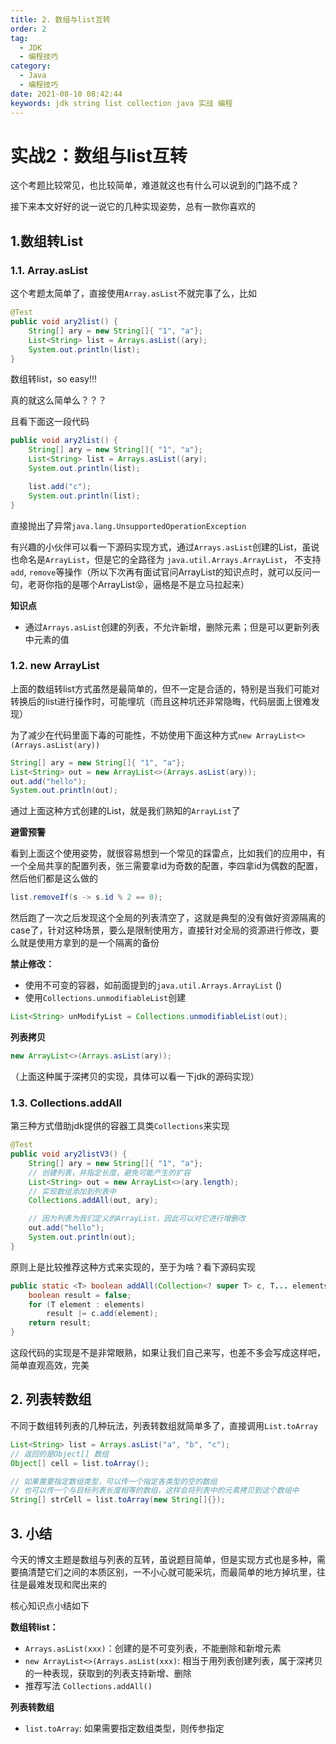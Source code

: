 ```yaml
---
title: 2. 数组与list互转
order: 2
tag:
  - JDK
  - 编程技巧
category:
  - Java
  - 编程技巧
date: 2021-08-10 08:42:44
keywords: jdk string list collection java 实战 编程
---
```


# 实战2：数组与list互转

这个考题比较常见，也比较简单，难道就这也有什么可以说到的门路不成？

接下来本文好好的说一说它的几种实现姿势，总有一款你喜欢的

## 1.数组转List

### 1.1. Array.asList

这个考题太简单了，直接使用`Array.asList`不就完事了么，比如

```java
@Test
public void ary2list() {
    String[] ary = new String[]{ "1", "a"};
    List<String> list = Arrays.asList((ary);
    System.out.println(list);
}
```

数组转list，so easy!!!

真的就这么简单么？？？

且看下面这一段代码

```java
public void ary2list() {
    String[] ary = new String[]{ "1", "a"};
    List<String> list = Arrays.asList((ary);
    System.out.println(list);

    list.add("c");
    System.out.println(list);
}
```

直接抛出了异常`java.lang.UnsupportedOperationException`

有兴趣的小伙伴可以看一下源码实现方式，通过`Arrays.asList`创建的List，虽说也命名是`ArrayList`，但是它的全路径为 `java.util.Arrays.ArrayList`， 不支持`add`, `remove`等操作（所以下次再有面试官问ArrayList的知识点时，就可以反问一句，老哥你指的是哪个ArrayList😝，逼格是不是立马拉起来）

**知识点**

- 通过`Arrays.asList`创建的列表，不允许新增，删除元素；但是可以更新列表中元素的值

### 1.2. new ArrayList

上面的数组转list方式虽然是最简单的，但不一定是合适的，特别是当我们可能对转换后的list进行操作时，可能埋坑（而且这种坑还非常隐晦，代码层面上很难发现）

为了减少在代码里面下毒的可能性，不妨使用下面这种方式`new ArrayList<>(Arrays.asList(ary))`

```java
String[] ary = new String[]{ "1", "a"};
List<String> out = new ArrayList<>(Arrays.asList(ary));
out.add("hello");
System.out.println(out);
```

通过上面这种方式创建的List，就是我们熟知的`ArrayList`了

**避雷预警**

看到上面这个使用姿势，就很容易想到一个常见的踩雷点，比如我们的应用中，有一个全局共享的配置列表，张三需要拿id为奇数的配置，李四拿id为偶数的配置，然后他们都是这么做的

```java
list.removeIf(s -> s.id % 2 == 0);
```

然后跑了一次之后发现这个全局的列表清空了，这就是典型的没有做好资源隔离的case了，针对这种场景，要么是限制使用方，直接针对全局的资源进行修改，要么就是使用方拿到的是一个隔离的备份

**禁止修改：**

- 使用不可变的容器，如前面提到的`java.util.Arrays.ArrayList` ()
- 使用`Collections.unmodifiableList`创建

```java
List<String> unModifyList = Collections.unmodifiableList(out);
```

**列表拷贝**

```java
new ArrayList<>(Arrays.asList(ary));
```

（上面这种属于深拷贝的实现，具体可以看一下jdk的源码实现）

### 1.3. Collections.addAll

第三种方式借助jdk提供的容器工具类`Collections`来实现

```java
@Test
public void ary2listV3() {
    String[] ary = new String[]{ "1", "a"};
    // 创建列表，并指定长度，避免可能产生的扩容
    List<String> out = new ArrayList<>(ary.length);
    // 实现数组添加到列表中
    Collections.addAll(out, ary);

    // 因为列表为我们定义的ArrayList，因此可以对它进行增删改
    out.add("hello");
    System.out.println(out);
}
```

原则上是比较推荐这种方式来实现的，至于为啥？看下源码实现

```java
public static <T> boolean addAll(Collection<? super T> c, T... elements) {
    boolean result = false;
    for (T element : elements)
        result |= c.add(element);
    return result;
}
```

这段代码的实现是不是非常眼熟，如果让我们自己来写，也差不多会写成这样吧，简单直观高效，完美

## 2. 列表转数组

不同于数组转列表的几种玩法，列表转数组就简单多了，直接调用`List.toArray`

```java
List<String> list = Arrays.asList("a", "b", "c");
// 返回的是Object[] 数组
Object[] cell = list.toArray();

// 如果需要指定数组类型，可以传一个指定各类型的空的数组
// 也可以传一个与目标列表长度相等的数组，这样会将列表中的元素拷贝到这个数组中
String[] strCell = list.toArray(new String[]{});
```

## 3. 小结

今天的博文主题是数组与列表的互转，虽说题目简单，但是实现方式也是多种，需要搞清楚它们之间的本质区别，一不小心就可能采坑，而最简单的地方掉坑里，往往是最难发现和爬出来的

核心知识点小结如下

**数组转list：**

- `Arrays.asList(xxx)`：创建的是不可变列表，不能删除和新增元素
- `new ArrayList<>(Arrays.asList(xxx)`: 相当于用列表创建列表，属于深拷贝的一种表现，获取到的列表支持新增、删除
- 推荐写法 `Collections.addAll()`

**列表转数组**

- `list.toArray`: 如果需要指定数组类型，则传参指定


